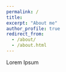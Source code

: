 ```yaml
---
permalink: /
title: 
excerpt: "About me"
author_profile: true
redirect_from: 
  - /about/
  - /about.html
---
```


Lorem Ipsum
